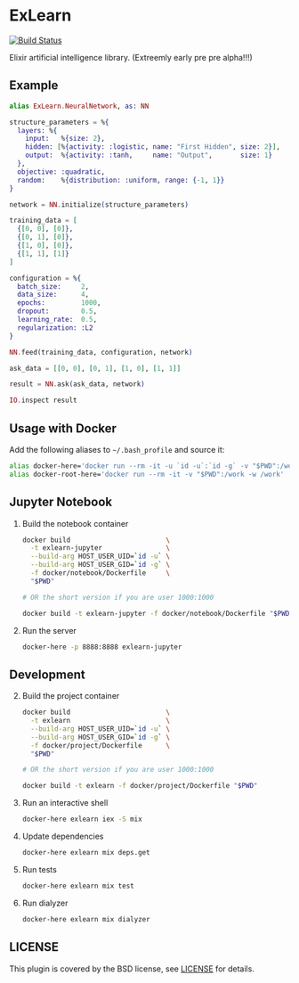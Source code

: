 # ExLearn

[![Build Status](https://travis-ci.org/sdwolf/exlearn.svg?branch=master)](https://travis-ci.org/sdwolf/exlearn)

Elixir artificial intelligence library. (Extreemly early pre pre alpha!!!)

## Example

```elixir
alias ExLearn.NeuralNetwork, as: NN

structure_parameters = %{
  layers: %{
    input:   %{size: 2},
    hidden: [%{activity: :logistic, name: "First Hidden", size: 2}],
    output:  %{activity: :tanh,     name: "Output",       size: 1}
  },
  objective: :quadratic,
  random:    %{distribution: :uniform, range: {-1, 1}}
}

network = NN.initialize(structure_parameters)

training_data = [
  {[0, 0], [0]},
  {[0, 1], [0]},
  {[1, 0], [0]},
  {[1, 1], [1]}
]

configuration = %{
  batch_size:     2,
  data_size:      4,
  epochs:         1000,
  dropout:        0.5,
  learning_rate:  0.5,
  regularization: :L2
}

NN.feed(training_data, configuration, network)

ask_data = [[0, 0], [0, 1], [1, 0], [1, 1]]

result = NN.ask(ask_data, network)

IO.inspect result
```

## Usage with Docker

Add the following aliases to `~/.bash_profile` and source it:

```bash
alias docker-here='docker run --rm -it -u `id -u`:`id -g` -v "$PWD":/work -w /work'
alias docker-root-here='docker run --rm -it -v "$PWD":/work -w /work'
```

## Jupyter Notebook

1. Build the notebook container
    ```bash
    docker build                        \
      -t exlearn-jupyter                \
      --build-arg HOST_USER_UID=`id -u` \
      --build-arg HOST_USER_GID=`id -g` \
      -f docker/notebook/Dockerfile     \
      "$PWD"

    # OR the short version if you are user 1000:1000

    docker build -t exlearn-jupyter -f docker/notebook/Dockerfile "$PWD"
    ```

2. Run the server
    ```bash
    docker-here -p 8888:8888 exlearn-jupyter
    ```

## Development

2. Build the project container
    ```bash
    docker build                        \
      -t exlearn                        \
      --build-arg HOST_USER_UID=`id -u` \
      --build-arg HOST_USER_GID=`id -g` \
      -f docker/project/Dockerfile      \
      "$PWD"

    # OR the short version if you are user 1000:1000

    docker build -t exlearn -f docker/project/Dockerfile "$PWD"
    ```

3. Run an interactive shell
    ```bash
    docker-here exlearn iex -S mix
    ```

4. Update dependencies
    ```bash
    docker-here exlearn mix deps.get
    ```

5. Run tests
    ```bash
    docker-here exlearn mix test
    ```

6. Run dialyzer
    ```bash
    docker-here exlearn mix dialyzer
    ```

## LICENSE

This plugin is covered by the BSD license, see [LICENSE](LICENSE) for details.
